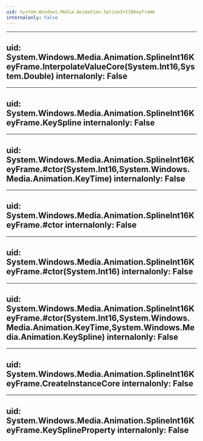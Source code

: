 ```yaml
---
uid: System.Windows.Media.Animation.SplineInt16KeyFrame
internalonly: False
---
```


---
uid: System.Windows.Media.Animation.SplineInt16KeyFrame.InterpolateValueCore(System.Int16,System.Double)
internalonly: False
---

---
uid: System.Windows.Media.Animation.SplineInt16KeyFrame.KeySpline
internalonly: False
---

---
uid: System.Windows.Media.Animation.SplineInt16KeyFrame.#ctor(System.Int16,System.Windows.Media.Animation.KeyTime)
internalonly: False
---

---
uid: System.Windows.Media.Animation.SplineInt16KeyFrame.#ctor
internalonly: False
---

---
uid: System.Windows.Media.Animation.SplineInt16KeyFrame.#ctor(System.Int16)
internalonly: False
---

---
uid: System.Windows.Media.Animation.SplineInt16KeyFrame.#ctor(System.Int16,System.Windows.Media.Animation.KeyTime,System.Windows.Media.Animation.KeySpline)
internalonly: False
---

---
uid: System.Windows.Media.Animation.SplineInt16KeyFrame.CreateInstanceCore
internalonly: False
---

---
uid: System.Windows.Media.Animation.SplineInt16KeyFrame.KeySplineProperty
internalonly: False
---
